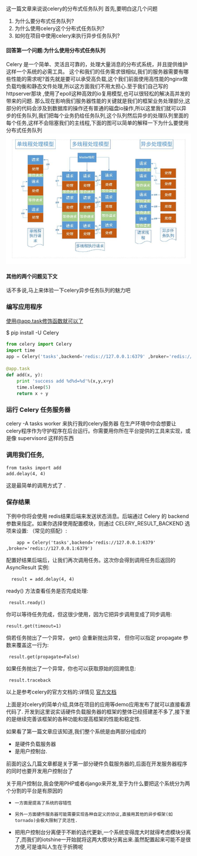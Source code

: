 

这一篇文章来说说celery的分布式任务队列
首先,要明白这几个问题 
1.   为什么要分布式任务队列?
2.   为什么使用celery这个分布式任务队列?
3.   如何在项目中使用celery来执行异步任务队列?
<!-- more -->
#### 回答第一个问题:为什么使用分布式任务队列
Celery 是一个简单、灵活且可靠的，处理大量消息的分布式系统，并且提供维护这样一个系统的必需工具。
这个和我们的任务需求很相似,我们的服务器需要有哪些性能的需求呢?首先就是要可以承受高负载,这个我们前面使用高性能的nginx做负载均衡和静态文件处理,所以这方面我们不用太担心.至于我们自己写的httpserver那块
,使用了epoll这种高效的io复用模型,也可以很轻松的解决高并发的带来的问题. 那么现在影响我们服务器性能的关键就是我们的框架业务处理部分,这部分的代码会涉及到数据库的操作还有普通的磁盘io操作,所以这里我们就可以异步的任务队列,我们把每个业务扔给任务队列,这个队列然后异步的处理队列里面的每个任务,这样不会阻塞我们的主线程,下面的图可以简单的解释一下为什么要使用分布式任务队列
![线程模型.jpg](pic/线程模型.jpg)
#### 其他的两个问题见下文

话不多说,马上来体验一下celery异步任务队列的魅力吧
### 编写应用程序
使用@app.task修饰函数就可以了

   $ pip install -U Celery
```python
from celery import Celery
import time
app = Celery('tasks',backend='redis://127.0.0.1:6379' ,broker='redis://127.0.0.1:6379')

@app.task
def add(x, y):
	print 'success add %d%d=%d'%(x,y,x+y)
	time.sleep(5)
	return x + y
```

### 运行 Celery 任务服务器
celery -A tasks worker 
来执行我的celery服务器
在生产环境中你会想要让celery程序作为守护程序在后台运行。你需要用你所在平台提供的工具来实现，或是像 supervisord 这样的东西

### 调用我们任务,
```
from tasks import add
add.delay(4, 4)
```
这是最简单的调用方式了 .

### 保存结果

下例中你将会使用 redis结果后端来发送状态消息。后端通过 Celery 的 backend 参数来指定。如果你选择使用配置模块，则通过 CELERY_RESULT_BACKEND 选项来设置:
 （常见的搭配）:
 ```
     app = Celery('tasks',backend='redis://127.0.0.1:6379'         ,broker='redis://127.0.0.1:6379')
```
配置好结果后端后，让我们再次调用任务。这次你会得到调用任务后返回的 AsyncResult 实例:

      result = add.delay(4, 4)
ready() 方法查看任务是否完成处理:

     result.ready()

你可以等待任务完成，但这很少使用，因为它把异步调用变成了同步调用:

    result.get(timeout=1)

倘若任务抛出了一个异常， get() 会重新抛出异常， 但你可以指定 propagate 参数来覆盖这一行为:

     result.get(propagate=False)
如果任务抛出了一个异常，你也可以获取原始的回溯信息:

     result.traceback

以上是参考celery的官方文档的:详情见  [官方文档](http://docs.jinkan.org/docs/celery/getting-started/first-steps-with-celery.htmlresult)


上面是对celery的简单介绍,具体在项目的应用等demo应用发布了就可以直接看源代码了.
开发到这里说实话硬件负载服务器的框架的整体已经搭建差不多了,接下里的是继续完善该框架的各种功能和提高框架的性能和稳定性.


如果看了第一篇文章应该知道,我们整个系统是由两部分组成的

*   是硬件负载服务器
*   是用户控制台.

前面的这么几篇文章都是关于第一部分硬件负载服务器的,后面在开发服务器程序的同时也要开发用户控制台了

关于用户控制台,我会使用PHP或者django来开发,至于为什么要把这个系统分为两个分割的平台是有原因的

*     一方面是提高了系统的容错性

*     另外一方面硬件服务器可能需要实现各种自定义的协议,直接用其他的异步框架(如tornado)会极大限制了灵活性.
*    把用户控制台分离便于不断的迭代更新,一个系统变得庞大时就得考虑模块分离了,而我们的iotshine一开始就将这两大模块分离出来.虽然配置起来可能不是很方便,可是谁叫人生在于折腾呢
